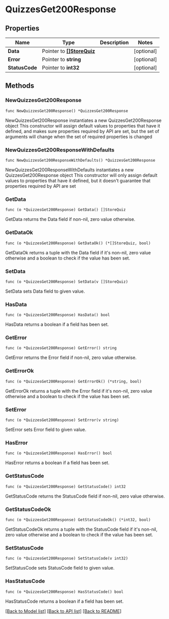 # QuizzesGet200Response

## Properties

Name | Type | Description | Notes
------------ | ------------- | ------------- | -------------
**Data** | Pointer to [**[]StoreQuiz**](StoreQuiz.md) |  | [optional] 
**Error** | Pointer to **string** |  | [optional] 
**StatusCode** | Pointer to **int32** |  | [optional] 

## Methods

### NewQuizzesGet200Response

`func NewQuizzesGet200Response() *QuizzesGet200Response`

NewQuizzesGet200Response instantiates a new QuizzesGet200Response object
This constructor will assign default values to properties that have it defined,
and makes sure properties required by API are set, but the set of arguments
will change when the set of required properties is changed

### NewQuizzesGet200ResponseWithDefaults

`func NewQuizzesGet200ResponseWithDefaults() *QuizzesGet200Response`

NewQuizzesGet200ResponseWithDefaults instantiates a new QuizzesGet200Response object
This constructor will only assign default values to properties that have it defined,
but it doesn't guarantee that properties required by API are set

### GetData

`func (o *QuizzesGet200Response) GetData() []StoreQuiz`

GetData returns the Data field if non-nil, zero value otherwise.

### GetDataOk

`func (o *QuizzesGet200Response) GetDataOk() (*[]StoreQuiz, bool)`

GetDataOk returns a tuple with the Data field if it's non-nil, zero value otherwise
and a boolean to check if the value has been set.

### SetData

`func (o *QuizzesGet200Response) SetData(v []StoreQuiz)`

SetData sets Data field to given value.

### HasData

`func (o *QuizzesGet200Response) HasData() bool`

HasData returns a boolean if a field has been set.

### GetError

`func (o *QuizzesGet200Response) GetError() string`

GetError returns the Error field if non-nil, zero value otherwise.

### GetErrorOk

`func (o *QuizzesGet200Response) GetErrorOk() (*string, bool)`

GetErrorOk returns a tuple with the Error field if it's non-nil, zero value otherwise
and a boolean to check if the value has been set.

### SetError

`func (o *QuizzesGet200Response) SetError(v string)`

SetError sets Error field to given value.

### HasError

`func (o *QuizzesGet200Response) HasError() bool`

HasError returns a boolean if a field has been set.

### GetStatusCode

`func (o *QuizzesGet200Response) GetStatusCode() int32`

GetStatusCode returns the StatusCode field if non-nil, zero value otherwise.

### GetStatusCodeOk

`func (o *QuizzesGet200Response) GetStatusCodeOk() (*int32, bool)`

GetStatusCodeOk returns a tuple with the StatusCode field if it's non-nil, zero value otherwise
and a boolean to check if the value has been set.

### SetStatusCode

`func (o *QuizzesGet200Response) SetStatusCode(v int32)`

SetStatusCode sets StatusCode field to given value.

### HasStatusCode

`func (o *QuizzesGet200Response) HasStatusCode() bool`

HasStatusCode returns a boolean if a field has been set.


[[Back to Model list]](../README.md#documentation-for-models) [[Back to API list]](../README.md#documentation-for-api-endpoints) [[Back to README]](../README.md)


